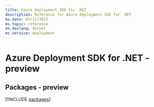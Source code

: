 ```yaml
---
title: Azure Deployment SDK for .NET
description: Reference for Azure Deployment SDK for .NET
ms.date: 07/22/2025
ms.topic: reference
ms.devlang: dotnet
ms.service: deployment
---
```

# Azure Deployment SDK for .NET - preview
## Packages - preview
[!INCLUDE [packages](deployment-index.md)]